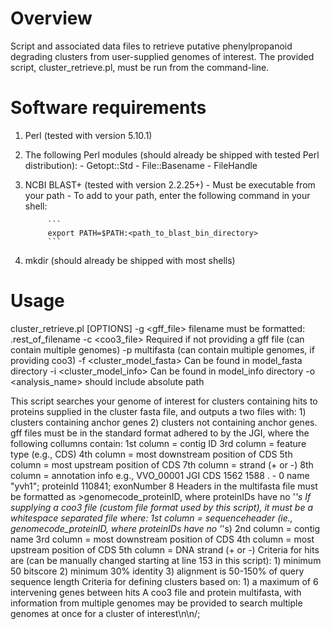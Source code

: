 # Overview
Script and associated data files to retrieve putative phenylpropanoid degrading clusters from user-supplied genomes of interest. 
The provided script, cluster_retrieve.pl, must be run from the command-line.

# Software requirements
1. Perl (tested with version 5.10.1)

2. The following Perl modules (should already be shipped with tested Perl distribution):
		- Getopt::Std
		- File::Basename
		- FileHandle
		
3. NCBI BLAST+ (tested with version 2.2.25+)
		- Must be executable from your path
		- To add to your path, enter the following command in your shell:
		
			```
			export PATH=$PATH:<path_to_blast_bin_directory>
			```
			
4. mkdir (should already be shipped with most shells)

# Usage
cluster_retrieve.pl [OPTIONS]
-g <gff_file> filename must be formatted: <omecode>.rest_of_filename
-c <coo3_file> Required if not providing a gff file (can contain multiple genomes)
-p <proteome> multifasta (can contain multiple genomes, if providing coo3)
-f <cluster_model_fasta> Can be found in model_fasta directory
-i <cluster_model_info> Can be found in model_info directory
-o <analysis_name> should include absolute path

This script searches your genome of interest for clusters containing
hits to proteins supplied in the cluster fasta file, and outputs a 
two files with: 
	1) clusters containing anchor genes
	2) clusters not containing anchor genes. 
gff files must be in the standard format adhered to by the JGI, where the following collumns contain:
	1st column = contig ID
	3rd column = feature type (e.g., CDS)
	4th column = most downstream position of CDS
	5th column = most upstream position of CDS
	7th column = strand (+ or -)
	8th column = annotation info
e.g., VVO_00001 JGI CDS 1562 1588 . - 0 name "yvh1"; proteinId 110841; exonNumber 8
Headers in the multifasta file must be formatted as 
	>genomecode_proteinID, where proteinIDs have no '_'s
If supplying a coo3 file (custom file format used by this script), it must be a whitespace separated file where:
	1st column = sequenceheader (ie., genomecode_proteinID, where proteinIDs have no '_'s)
	2nd column = contig name
	3rd column = most downstream position of CDS
	4th column = most upstream position of CDS
	5th column = DNA strand (+ or -)
Criteria for hits are (can be manually changed starting at line 153 in this script):
	1) minimum 50 bitscore
	2) minimum 30% identity 
	3) alignment is 50-150% of query sequence length 
Criteria for defining clusters based on:
	1) a maximum of 6 intervening genes between hits
A coo3 file and protein multifasta, with information from multiple genomes may be provided 
to search multiple genomes at once for a cluster of interest\n\n/;



